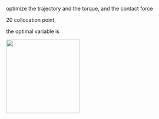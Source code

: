 optimize the trajectory and the torque, and the contact force

20 collocation point, 

the optimal variable is 

<img src="https://github.com/user-attachments/assets/210995d2-95f7-490c-918d-83b3ff340cc9" width="200px"/>
